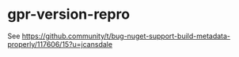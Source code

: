 # gpr-version-repro
See https://github.community/t/bug-nuget-support-build-metadata-properly/117606/15?u=jcansdale
